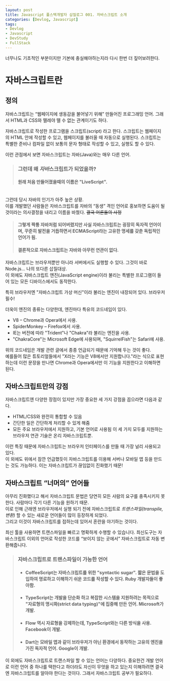 ```yaml
---
layout: post
title: Javascript 풀스택개발자 삽질로그 001. 자바스크립트 소개 
categories: [Devlog, Javascript]
tags: 
- Devlog
- Javascript
- DevStudy
- FullStack
---
```


너무나도 기초적인 부분이지만 기본에 충실해야하는지라 다시 한번 더 짚어보려한다.

# 자바스크립트란

## 정의

자바스크립트는 “웹페이지에 생동감을 불어넣기 위해” 만들어진 프로그래밍 언어. 그래서 HTML과 CSS와 뗄레야 뗄 수 없는 관계이기도 하다.

자바스크립트로 작성한 프로그램을 스크립트(script) 라고 한다. 
스크립트는 웹페이지의 HTML 안에 작성할 수 있고, 웹페이지를 불러올 때 자동으로 실행된다.
스크립트는 특별한 준비나 컴파일 없이 보통의 문자 형태로 작성할 수 있고, 실행도 할 수 있다.

이런 관점에서 보면 자바스크립트는 자바(Java)와는 매우 다른 언어.


> ### 그런데 왜 *자바*스크립트가 되었을까?
> #### 원래 처음 만들어졌을때의 이름은 "LiveScript". 
<br>그런데 당시 자바의 인기가 아주 높은 상황. 
<br>이를 개발했던 사람들은 자바스크립트를 자바의 “동생” 격인 언어로 홍보하면 도움이 될 것이라는 의사결정을 내리고 이름을 바꿨다. ~~결국 어른들의 사정~~
> #### 그렇게 짝퉁 자바처럼 되어버렸지만 사실 자바스크립트는 굉장히 독자적 언어이며, 꾸준히 발전을 거듭하면서 ECMAScript라는 고유한 명세를 갖춘 독립적인 언어가 됨. 
> #### 결론적으로 자바스크립트는 자바와 **아무런 연관이 없다.**


자바스크립트는 브라우저뿐만 아니라 서버에서도 실행할 수 있다. 그것이 바로 Node.js... 나의 또다른 삽질대상.
<br>이 외에도 자바스크립트 엔진(JavaScript engine)이라 불리는 특별한 프로그램이 들어 있는 모든 디바이스에서도 동작한다.

특히 브라우저엔 "자바스크립트 가상 머신"이라 불리는 엔진이 내장되어 있다. 브라우저 필수!

더욱이 엔진의 종류는 다양한데, 엔진마다 특유의 코드네임이 있다.

* V8 – Chrome과 Opera에서 사용.
* SpiderMonkey – Firefox에서 사용.
* IE는 버전에 따라 "Trident"나 "Chakra"라 불리는 엔진을 사용. 
* "ChakraCore"는 Microsoft Edge에 사용되며, "SquirrelFish"는 Safari에 사용.


위의 코드네임은 개발 관련 글에서 종종 언급되기 때문에 기억해 두는 것이 좋다.  
예를들어 많은 튜토리얼들에서 "X라는 기능은 V8에서만 지원합니다."라는 식으로 표현하는데 이런 문장을 만나면 Chrome과 Opera에서만 이 기능을 지원한다고 이해하면 된다.

## 자바스크립트만의 강점

자바스크립트엔 다양한 장점이 있지만 가장 중요한 세 가지 강점을 꼽으라면 다음과 같다.

* HTML/CSS와 완전히 통합할 수 있음
* 간단한 일은 간단하게 처리할 수 있게 해줌
* 모든 주요 브라우저에서 지원하고, 기본 언어로 사용됨
이 세 가지 모두를 지원하는 브라우저 연관 기술은 온리 자바스크립트뿐.

이런 특징 때문에 자바스크립트는 브라우저 인터페이스를 만들 때 가장 널리 사용되고 있다.
<br>이 외에도 위에서 잠깐 언급했듯이 자바스크립트를 이용해 서버나 모바일 앱 등을 만드는 것도 가능하다. 이는 자바스크립트가 끊임없이 진화했기 때문!

## 자바스크립트 “너머의” 언어들

아무리 진화했다고 해서 자바스크립트 문법은 당연히 모든 사람의 요구를 충족시키지 못한다. 사람마다 각기 다른 기능을 원하기 때문.
<br>이로 인해 근래엔 브라우저에서 실행 되기 전에 자바스크립트로 *트랜스파일(transpile, 변환)* 할 수 있는 새로운 언어들이 많이 등장하게 되었다. 
<br>그리고 이것이 자바스크립트를 접하는데 있어서 혼란을 야기하는 것이다.

최신 툴을 사용하면 트랜스파일을 빠르고 명확하게 수행할 수 있습니다. 최신도구는 자바스크립트 이외의 언어로 작성한 코드를 “보이지 않는 곳에서” 자바스크립트로 자동 변환해줍니다.

>### 자바스크립트로 트랜스파일이 가능한 언어
> * #### CoffeeScript는 자바스크립트를 위한 "syntactic sugar". 짧은 문법을 도입하여 명료하고 이해하기 쉬운 코드를 작성할 수 있다. Ruby 개발자들이 좋아함.
> * #### TypeScript는 개발을 단순화 하고 복잡한 시스템을 지원하려는 목적으로 "자료형의 명시화(strict data typing)"에 집중해 만든 언어. Microsoft가 개발.
> * #### Flow 역시 자료형을 강제하는데, TypeScript와는 다른 방식을 사용. Facebook이 개발.
> * #### Dart는 모바일 앱과 같이 브라우저가 아닌 환경에서 동작하는 고유의 엔진을 가진 독자적 언어. Google이 개발.

이 외에도 자바스크립트로 트랜스파일 할 수 있는 언어는 다양하다. 
중요한건 개발 언어로 이런 언어 중 하나를 택한다고 하더라도 자신이 무엇을 하고 있는지 이해하려면 결국엔 자바스크립트를 알아야 한다는 것이다.
그래서 자바스크립트 공부가 필요하다.

